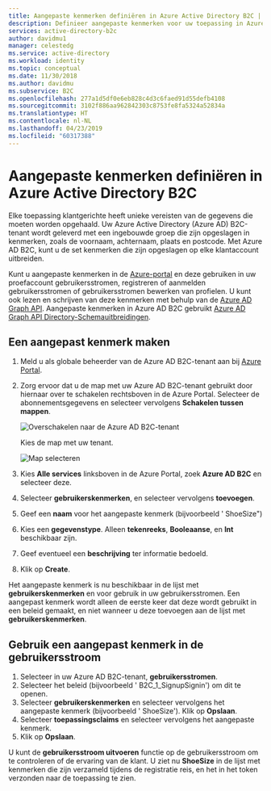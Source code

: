 ```yaml
---
title: Aangepaste kenmerken definiëren in Azure Active Directory B2C | Microsoft Docs
description: Definieer aangepaste kenmerken voor uw toepassing in Azure Active Directory B2C voor het verzamelen van informatie over uw klanten.
services: active-directory-b2c
author: davidmu1
manager: celestedg
ms.service: active-directory
ms.workload: identity
ms.topic: conceptual
ms.date: 11/30/2018
ms.author: davidmu
ms.subservice: B2C
ms.openlocfilehash: 277a1d5df0e6eb828c4d3c6faed91d55defb4108
ms.sourcegitcommit: 3102f886aa962842303c8753fe8fa5324a52834a
ms.translationtype: HT
ms.contentlocale: nl-NL
ms.lasthandoff: 04/23/2019
ms.locfileid: "60317388"
---
```

# <a name="define-custom-attributes-in-azure-active-directory-b2c"></a>Aangepaste kenmerken definiëren in Azure Active Directory B2C

 Elke toepassing klantgerichte heeft unieke vereisten van de gegevens die moeten worden opgehaald. Uw Azure Active Directory (Azure AD) B2C-tenant wordt geleverd met een ingebouwde groep die zijn opgeslagen in kenmerken, zoals de voornaam, achternaam, plaats en postcode. Met Azure AD B2C, kunt u de set kenmerken die zijn opgeslagen op elke klantaccount uitbreiden. 
 
 Kunt u aangepaste kenmerken in de [Azure-portal](https://portal.azure.com/) en deze gebruiken in uw proefaccount gebruikersstromen, registreren of aanmelden gebruikersstromen of gebruikersstromen bewerken van profielen. U kunt ook lezen en schrijven van deze kenmerken met behulp van de [Azure AD Graph API](active-directory-b2c-devquickstarts-graph-dotnet.md). Aangepaste kenmerken in Azure AD B2C gebruikt [Azure AD Graph API Directory-Schemauitbreidingen](/previous-versions/azure/ad/graph/howto/azure-ad-graph-api-directory-schema-extensions).

## <a name="create-a-custom-attribute"></a>Een aangepast kenmerk maken

1. Meld u als globale beheerder van de Azure AD B2C-tenant aan bij [Azure Portal](https://portal.azure.com/).
2. Zorg ervoor dat u de map met uw Azure AD B2C-tenant gebruikt door hiernaar over te schakelen rechtsboven in de Azure Portal. Selecteer de abonnementsgegevens en selecteer vervolgens **Schakelen tussen mappen**. 

    ![Overschakelen naar de Azure AD B2C-tenant](./media/active-directory-b2c-reference-custom-attr/switch-directories.png)

    Kies de map met uw tenant.

    ![Map selecteren](./media/active-directory-b2c-reference-custom-attr/select-directory.png)

3. Kies **Alle services** linksboven in de Azure Portal, zoek **Azure AD B2C** en selecteer deze.
4. Selecteer **gebruikerskenmerken**, en selecteer vervolgens **toevoegen**.
5. Geef een **naam** voor het aangepaste kenmerk (bijvoorbeeld ' ShoeSize")
6. Kies een **gegevenstype**. Alleen **tekenreeks**, **Booleaanse**, en **Int** beschikbaar zijn.
7. Geef eventueel een **beschrijving** ter informatie bedoeld. 
8. Klik op **Create**.

Het aangepaste kenmerk is nu beschikbaar in de lijst met **gebruikerskenmerken** en voor gebruik in uw gebruikersstromen. Een aangepast kenmerk wordt alleen de eerste keer dat deze wordt gebruikt in een beleid gemaakt, en niet wanneer u deze toevoegen aan de lijst met **gebruikerskenmerken**.

## <a name="use-a-custom-attribute-in-your-user-flow"></a>Gebruik een aangepast kenmerk in de gebruikersstroom

1. Selecteer in uw Azure AD B2C-tenant, **gebruikersstromen**.
2. Selecteer het beleid (bijvoorbeeld ' B2C_1_SignupSignin') om dit te openen. 
4. Selecteer **gebruikerskenmerken** en selecteer vervolgens het aangepaste kenmerk (bijvoorbeeld ' ShoeSize'). Klik op **Opslaan**.
5. Selecteer **toepassingsclaims** en selecteer vervolgens het aangepaste kenmerk. 
6. Klik op **Opslaan**.

U kunt de **gebruikersstroom uitvoeren** functie op de gebruikersstroom om te controleren of de ervaring van de klant. U ziet nu **ShoeSize** in de lijst met kenmerken die zijn verzameld tijdens de registratie reis, en het in het token verzonden naar de toepassing te zien.

